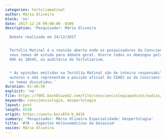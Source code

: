 ```yaml
---
categories: tertuliamatinal
author: Mário Oliveira
block: 'no'
date: 2017-12-24 09:00:00 -0306
description: 'Pesquisador: Mário Oliveira

  Debate realizado em 24/12/2017


  Tertúlia Matinal é a reunião aberta onde os pesquisadores da Conscienciologia apresentam
  seus temas de estudo para debate geral. Ocorre todos os domingos pela manhã, das
  09h às 10h45, no auditório do Tertuliarium.


  * As opiniões emitidas na Tertúlia Matinal são de inteira responsabilidade de seus
  autores e não representam a posição oficial do CEAEC ou da Conscienciologia sobre
  os temas discutidos.'
duration: 01:48:50
explicit: 'no'
file: https://f001.backblazeb2.com/file/conscienciologiapodcast/audios/xEF4-b_Hd1k.m4a
keywords: conscienciologia, despertologia
layout: post
length: 6530
origin: https://youtu.be/xEF4-b_Hd1k
summary: 'Pesquisador: Mário Oliveira Especialidade: Despertologia'
title: '#76 - Aspectos Holossomáticos da Desassim'
voices: Mário Oliveira
---
```

